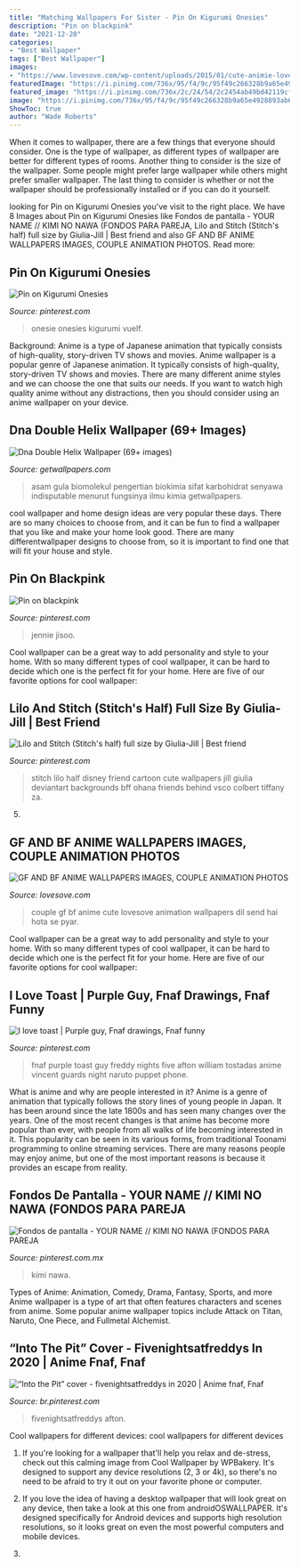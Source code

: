 ```yaml
---
title: "Matching Wallpapers For Sister - Pin On Kigurumi Onesies"
description: "Pin on blackpink"
date: "2021-12-20"
categories:
- "Best Wallpaper"
tags: ["Best Wallpaper"]
images:
- "https://www.lovesove.com/wp-content/uploads/2015/01/cute-animie-love-couple-lovesove.jpg"
featuredImage: "https://i.pinimg.com/736x/95/f4/9c/95f49c266328b9a65e4928893ab68c42.jpg"
featured_image: "https://i.pinimg.com/736x/2c/24/54/2c2454ab49bd42119cff8e72fa9d33a2.jpg"
image: "https://i.pinimg.com/736x/95/f4/9c/95f49c266328b9a65e4928893ab68c42.jpg"
ShowToc: true
author: "Wade Roberts"
---
```



When it comes to wallpaper, there are a few things that everyone should consider. One is the type of wallpaper, as different types of wallpaper are better for different types of rooms. Another thing to consider is the size of the wallpaper. Some people might prefer large wallpaper while others might prefer smaller wallpaper. The last thing to consider is whether or not the wallpaper should be professionally installed or if you can do it yourself.

	

		
looking for Pin on Kigurumi Onesies you've visit to the right place. We have 8 Images about Pin on Kigurumi Onesies like Fondos de pantalla - YOUR NAME // KIMI NO NAWA (FONDOS PARA PAREJA, Lilo and Stitch (Stitch&#039;s half) full size by Giulia-Jill | Best friend and also GF AND BF ANIME WALLPAPERS IMAGES, COUPLE ANIMATION PHOTOS. Read more:
		
    
## Pin On Kigurumi Onesies

<img loading=lazy src="https://i.pinimg.com/736x/b9/2c/fd/b92cfd5007ef035d0cedb514fd1a0cfe.jpg" onerror="this.onerror=null;this.src='https://tse4.mm.bing.net/th?id=OIP.o3ozvvyMCm5WHNG1NDvpNAHaLH&amp;pid=15.1';" alt="Pin on Kigurumi Onesies">

_Source: pinterest.com_

>onesie onesies kigurumi vuelf. 

	

Background: Anime is a type of Japanese animation that typically consists of high-quality, story-driven TV shows and movies.
Anime wallpaper is a popular genre of Japanese animation. It typically consists of high-quality, story-driven TV shows and movies. There are many different anime styles and we can choose the one that suits our needs. If you want to watch high quality anime without any distractions, then you should consider using an anime wallpaper on your device.

    
## Dna Double Helix Wallpaper (69+ Images)

<img loading=lazy src="https://getwallpapers.com/wallpaper/full/3/7/e/361753.jpg" onerror="this.onerror=null;this.src='https://tse2.mm.bing.net/th?id=OIP.WHXIWxL7AqCLxb8sjww5lAHaEK&amp;pid=15.1';" alt="Dna Double Helix Wallpaper (69+ images)">

_Source: getwallpapers.com_

>asam gula biomolekul pengertian biokimia sifat karbohidrat senyawa indisputable menurut fungsinya ilmu kimia getwallpapers. 

	

cool wallpaper and home design ideas are very popular these days. There are so many choices to choose from, and it can be fun to find a wallpaper that you like and make your home look good. There are many differentwallpaper designs to choose from, so it is important to find one that will fit your house and style.

    
## Pin On Blackpink

<img loading=lazy src="https://i.pinimg.com/736x/2c/24/54/2c2454ab49bd42119cff8e72fa9d33a2.jpg" onerror="this.onerror=null;this.src='https://tse2.mm.bing.net/th?id=OIP.AzfpjVKQtkxoINQhKl9nswHaNL&amp;pid=15.1';" alt="Pin on blackpink">

_Source: pinterest.com_

>jennie jisoo. 

	

Cool wallpaper can be a great way to add personality and style to your home. With so many different types of cool wallpaper, it can be hard to decide which one is the perfect fit for your home. Here are five of our favorite options for cool wallpaper: 

    
## Lilo And Stitch (Stitch&#039;s Half) Full Size By Giulia-Jill | Best Friend

<img loading=lazy src="https://i.pinimg.com/736x/95/f4/9c/95f49c266328b9a65e4928893ab68c42.jpg" onerror="this.onerror=null;this.src='https://tse1.mm.bing.net/th?id=OIP.EwwSLNDJ_k8eZu7847TGGQHaLH&amp;pid=15.1';" alt="Lilo and Stitch (Stitch&#039;s half) full size by Giulia-Jill | Best friend">

_Source: pinterest.com_

>stitch lilo half disney friend cartoon cute wallpapers jill giulia deviantart backgrounds bff ohana friends behind vsco colbert tiffany za. 

	

5.

    
## GF AND BF ANIME WALLPAPERS IMAGES, COUPLE ANIMATION PHOTOS

<img loading=lazy src="https://www.lovesove.com/wp-content/uploads/2015/01/cute-animie-love-couple-lovesove.jpg" onerror="this.onerror=null;this.src='https://tse1.mm.bing.net/th?id=OIP.3tk7Li6cqXcAaqknknpYIQHaKg&amp;pid=15.1';" alt="GF AND BF ANIME WALLPAPERS IMAGES, COUPLE ANIMATION PHOTOS">

_Source: lovesove.com_

>couple gf bf anime cute lovesove animation wallpapers dil send hai hota se pyar. 

	

Cool wallpaper can be a great way to add personality and style to your home. With so many different types of cool wallpaper, it can be hard to decide which one is the perfect fit for your home. Here are five of our favorite options for cool wallpaper: 

    
## I Love Toast | Purple Guy, Fnaf Drawings, Fnaf Funny

<img loading=lazy src="https://i.pinimg.com/736x/8e/bc/0a/8ebc0a16fe1c6c8175deffcd8e0fad67--fnaf-anime-fnaf-.jpg" onerror="this.onerror=null;this.src='https://tse4.mm.bing.net/th?id=OIP.bctJbqkCJa78MBm40SGUMgHaKR&amp;pid=15.1';" alt="I love toast | Purple guy, Fnaf drawings, Fnaf funny">

_Source: pinterest.com_

>fnaf purple toast guy freddy nights five afton william tostadas anime vincent guards night naruto puppet phone. 

	

What is anime and why are people interested in it?
Anime is a genre of animation that typically follows the story lines of young people in Japan. It has been around since the late 1800s and has seen many changes over the years. One of the most recent changes is that anime has become more popular than ever, with people from all walks of life becoming interested in it. This popularity can be seen in its various forms, from traditional Toonami programming to online streaming services. There are many reasons people may enjoy anime, but one of the most important reasons is because it provides an escape from reality.

    
## Fondos De Pantalla - YOUR NAME // KIMI NO NAWA (FONDOS PARA PAREJA

<img loading=lazy src="https://i.pinimg.com/736x/76/3c/cd/763ccde8d638b821cde4f31426f7d21e.jpg" onerror="this.onerror=null;this.src='https://tse1.mm.bing.net/th?id=OIP.t-E8zEhXqVQYNiXxxPyHagHaNL&amp;pid=15.1';" alt="Fondos de pantalla - YOUR NAME // KIMI NO NAWA (FONDOS PARA PAREJA">

_Source: pinterest.com.mx_

>kimi nawa. 

	

Types of Anime: Animation, Comedy, Drama, Fantasy, Sports, and more
Anime wallpaper is a type of art that often features characters and scenes from anime. Some popular anime wallpaper topics include Attack on Titan, Naruto, One Piece, and Fullmetal Alchemist.

    
## “Into The Pit” Cover - Fivenightsatfreddys In 2020 | Anime Fnaf, Fnaf

<img loading=lazy src="https://i.pinimg.com/736x/39/0e/59/390e592842049974f321428f332597e5.jpg" onerror="this.onerror=null;this.src='https://tse2.mm.bing.net/th?id=OIP.2FYcELaacTrLvnQkf7GJmAHaJ6&amp;pid=15.1';" alt="“Into the Pit” cover - fivenightsatfreddys in 2020 | Anime fnaf, Fnaf">

_Source: br.pinterest.com_

>fivenightsatfreddys afton. 

	

Cool wallpapers for different devices:
cool wallpapers for different devices 

1. If you're looking for a wallpaper that'll help you relax and de-stress, check out this calming image from Cool Wallpaper by WPBakery. It's designed to support any device resolutions (2, 3 or 4k), so there's no need to be afraid to try it out on your favorite phone or computer.

2. If you love the idea of having a desktop wallpaper that will look great on any device, then take a look at this one from androidOSWALLPAPER. It's designed specifically for Android devices and supports high resolution resolutions, so it looks great on even the most powerful computers and mobile devices.

3.

